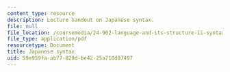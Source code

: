 ```yaml
---
content_type: resource
description: Lecture handout on Japanese syntax.
file: null
file_location: /coursemedia/24-902-language-and-its-structure-ii-syntax-fall-2003/59e959faab77829dbe4225a718d07497_9_15jap_hndout1.pdf
file_type: application/pdf
resourcetype: Document
title: Japanese syntax
uid: 59e959fa-ab77-829d-be42-25a718d07497
---
```

